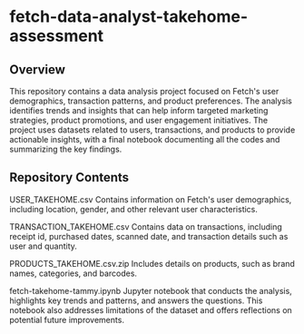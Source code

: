 # fetch-data-analyst-takehome-assessment
## Overview
This repository contains a data analysis project focused on Fetch's user demographics, transaction patterns, and product preferences. The analysis identifies trends and insights that can help inform targeted marketing strategies, product promotions, and user engagement initiatives. The project uses datasets related to users, transactions, and products to provide actionable insights, with a final notebook documenting all the codes and summarizing the key findings.

## Repository Contents
USER_TAKEHOME.csv
Contains information on Fetch's user demographics, including location, gender, and other relevant user characteristics.

TRANSACTION_TAKEHOME.csv
Contains data on transactions, including receipt id, purchased dates, scanned date, and transaction details such as user and quantity.

PRODUCTS_TAKEHOME.csv.zip
Includes details on products, such as brand names, categories, and barcodes.

fetch-takehome-tammy.ipynb
Jupyter notebook that conducts the analysis, highlights key trends and patterns, and answers the questions. This notebook also addresses limitations of the dataset and offers reflections on potential future improvements.
